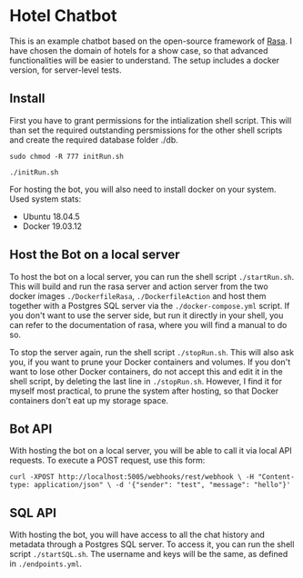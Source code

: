 # Hotel Chatbot

This is an example chatbot based on the open-source framework of [Rasa](https://rasa.com/). I have chosen the domain of hotels for a show case, so that advanced functionalities will be easier to understand. The setup includes a docker version, for server-level tests.

## Install

First you have to grant permissions for the intialization shell script. This will than set the required outstanding persmissions for the other shell scripts and create the required database folder ./db.

`sudo chmod -R 777 initRun.sh`

`./initRun.sh`

For hosting the bot, you will also need to install docker on your system. Used system stats:

* Ubuntu 18.04.5
* Docker 19.03.12

## Host the Bot on a local server

To host the bot on a local server, you can run the shell script `./startRun.sh`. This will build and run the rasa server and action server from the two docker images `./DockerfileRasa`, `./DockerfileAction` and host them together with a Postgres SQL server via the `./docker-compose.yml` script. If you don't want to use the server side, but run it directly in your shell, you can refer to the documentation of rasa, where you will find a manual to do so. 

To stop the server again, run the shell script `./stopRun.sh`. This will also ask you, if you want to prune your Docker containers and volumes. If you don't want to lose other Docker containers, do not accept this and edit it in the shell script, by deleting the last line in `./stopRun.sh`. However, I find it for myself most practical, to prune the system after hosting, so that Docker containers don't eat up my storage space.

## Bot API

With hosting the bot on a local server, you will be able to call it via local API requests. To execute a POST request, use this form:

`curl -XPOST http://localhost:5005/webhooks/rest/webhook \
  -H "Content-type: application/json" \
  -d '{"sender": "test", "message": "hello"}'
  `

## SQL API

With hosting the bot, you will have access to all the chat history and metadata through a Postgres SQL server. To access it, you can run the shell script `./startSQL.sh`. The username and keys will be the same, as defined in `./endpoints.yml`.
